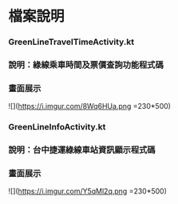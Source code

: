# 檔案說明
### GreenLineTravelTimeActivity.kt
### 說明：綠線乘車時間及票價查詢功能程式碼
### 畫面展示
![](https://i.imgur.com/8Wq6HUa.png =230*500)

### GreenLineInfoActivity.kt
### 說明：台中捷運綠線車站資訊顯示程式碼
### 畫面展示
![](https://i.imgur.com/Y5qMl2q.png =230*500)

